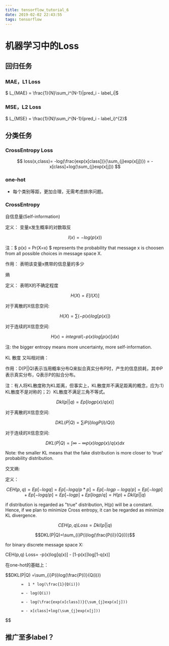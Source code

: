```yaml
---
title: tensorflow_tutorial_6
date: 2019-02-02 22:43:55
tags: tensorflow
---
```


# 机器学习中的Loss

## 回归任务

### MAE，L1 Loss

$ L_{MAE} = \frac{1}{N}\sum_i^{N-1}|pred_i - label_i|$

### MSE，L2 Loss

$ L_{MSE} = \frac{1}{N}\sum_i^{N-1}(pred_i - label_i)^{2}$

## 分类任务

### CrossEntropy Loss

$$ loss(x,class)= -log(\frac{exp(x[class])}{\sum_{j}exp(x[j])}) = -x[class]+log(\sum_{j}exp(x[j])) $$

### one-hot 

+ 每个类别等距，更加合理，无需考虑排序问题。

### CrossEntropy

自信息量(Self-information)

定义： 变量x发生概率的对数取反

$$ I(x) = - log(p(x))$$

注：$ p(x) = Pr(X=x) $ represents the probability that message x is choosen from all possible choices in message space X.

作用： 表明该变量x携带的信息量的多少


熵

定义： 表明X的不确定程度

$$H(X) = E[I(X)]$$

对于离散的X信息空间:

$$H(X) = \sum(-p(x)log[p(x)]) $$

对于连续的X信息空间:

$$H(x) = integral(-p(x)log[p(x)]dx)$$ 

注: the bigger entropy means more uncertainty, more self-information. 

KL 散度 又叫相对熵：

作用：D(P||Q)表示当用概率分布Q来拟合真实分布P时，产生的信息损耗，其中P表示真实分布，Q表示P的拟合分布。

注：有人将KL散度称为KL距离，但事实上，KL散度并不满足距离的概念，应为:1）KL散度不是对称的；2）KL散度不满足三角不等式。

$$ Dkl(p||q) =  Ep[log{p(x)/q(x)}]$$

对于离散的X信息空间:

$$DKL(P|Q)=∑iP(i)logP(i)/Q(i)$$

对于连续的X信息空间:

$$DKL(P|Q)=∫∞−∞p(x)logp(x)/q(x)dx$$

Note: the smaller KL means that the fake distribution is more closer to 'true' probability distribution.

交叉熵:

定义：

$$ CEH(p,q) = Ep[-logq] = Ep[-logq/p * p] 
= Ep[-logp-logq/p] 
= Ep[-logp] + Ep[-logq/p]
= Ep[-logp] + Ep[logp/q] 
= H(p) + Dkl(p||q)$$

if distribution is regarded as "true" distribution, H(p) will be a constant. Hence, if we plan to minimize Cross entropy, it can be regarded as minimize KL divergence.

$$CEH(p,q) Loss= Dkl(p||q) $$

$$DKL(P|Q)=\sum_{i}P(i)log(\frac{P(i)}{Q(i)})$$

for binary discrete message space X:

CEH(p,q) Loss= -p(x)log[q(x)] - [1-p(x)]log[1-q(x)]

在one-hot的基础上：

$$DKL(P|Q) =\sum_{i}P(i)log(\frac{P(i)}{Q(i)}) 

		   =  1 * log(\frac{1}{Q(i)})

		   = - log(Q(i))

		   = - log(\frac{exp(x[class])}{\sum_{j}exp(x[j]))

		   = - x[class]+log(\sum_{j}exp(x[j]))
$$

## 推广至多label？
